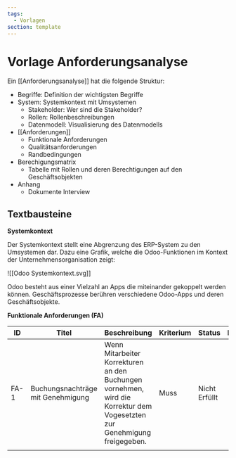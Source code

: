 ```yaml
---
tags:
  - Vorlagen
section: template
---
```


# Vorlage Anforderungsanalyse

Ein [[Anforderungsanalyse]] hat die folgende Struktur:

* Begriffe: Definition der wichtigsten Begriffe
* System: Systemkontext mit Umsystemen
	* Stakeholder: Wer sind die Stakeholder?
	* Rollen: Rollenbeschreibungen
	* Datenmodell: Visualisierung des Datenmodells
* [[Anforderungen]]
	* Funktionale Anforderungen
	* Qualitätsanforderungen
	* Randbedingungen
* Berechigungsmatrix
	* Tabelle mit Rollen und deren Berechtigungen auf den Geschäftsobjekten
* Anhang
	* Dokumente Interview

## Textbausteine

**Systemkontext**

Der Systemkontext stellt eine Abgrenzung des ERP-System zu den Umsystemen dar. Dazu eine Grafik, welche die Odoo-Funktionen im Kontext der Unternehmensorganisation zeigt:

![[Odoo Systemkontext.svg]]

Odoo besteht aus einer Vielzahl an Apps die miteinander gekoppelt werden können. Geschäftsprozesse berühren verschiedene Odoo-Apps und deren Geschäftsobjekte.

**Funktionale Anforderungen (FA)**

| ID   | Titel                             | Beschreibung                                                                                                             | Kriterium | Status        | Kommentar |
| ---- | --------------------------------- | ------------------------------------------------------------------------------------------------------------------------ | --------- | ------------- | --------- |
| FA-1 | Buchungsnachträge mit Genehmigung | Wenn Mitarbeiter Korrekturen an den Buchungen vornehmen, wird die Korrektur dem Vogesetzten zur Genehmigung freigegeben. | Muss      | Nicht Erfüllt |           |
|      |                                   |                                                                                                                          |           |               |           |
